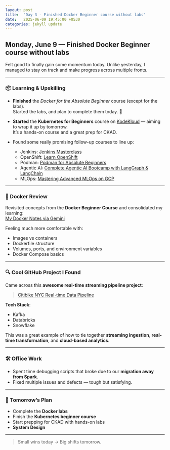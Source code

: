 ```yaml
---
layout: post
title:  "Day 3 - Finished Docker Beginner course without labs"
date:   2025-06-09 19:45:00 +0530
categories: jekyll update
---
```

## Monday, June 9 — Finished Docker Beginner course without labs

Felt good to finally gain some momentum today. Unlike yesterday, I managed to stay on track and make progress across multiple fronts.

---

### 📦 Learning & Upskilling

- **Finished** the *Docker for the Absolute Beginner* course (except for the labs).  
  Started the labs, and plan to complete them today. 🧪

- **Started** the **Kubernetes for Beginners** course on [KodeKloud](https://kodekloud.com/) — aiming to wrap it up by tomorrow.  
  It’s a hands-on course and a great prep for CKAD.

- Found some really promising follow-up courses to line up:
  - Jenkins: [Jenkins Masterclass](https://www.udemy.com/course/jenkins-masterclass/)
  - OpenShift: [Learn OpenShift](https://www.udemy.com/course/learn-openshift/)
  - Podman: [Podman for Absolute Beginners](https://www.udemy.com/course/podman-for-the-absolute-beginners-hands-on-devops/)
  - Agentic AI: [Complete Agentic AI Bootcamp with LangGraph & LangChain](https://www.udemy.com/course/complete-agentic-ai-bootcamp-with-langgraph-and-langchain/)
  - MLOps: [Mastering Advanced MLOps on GCP](https://www.udemy.com/course/mastering-advanced-mlops-on-gcp-cicd-kubernetes-kubeflow/)

---

### 🐳 Docker Review

Revisited concepts from the **Docker Beginner Course** and consolidated my learning:  
[My Docker Notes via Gemini](https://g.co/gemini/share/c9955a87cede)

Feeling much more comfortable with:
- Images vs containers
- Dockerfile structure
- Volumes, ports, and environment variables
- Docker Compose basics

---

### 🔍 Cool GitHub Project I Found

Came across this **awesome real-time streaming pipeline project**:
> [Citibike NYC Real-time Data Pipeline](https://github.com/aayushibeniwal/citibike-nyc-data-pipeline)

**Tech Stack**:
- Kafka
- Databricks
- Snowflake

This was a great example of how to tie together **streaming ingestion**, **real-time transformation**, and **cloud-based analytics**.

---

### 🛠️ Office Work

- Spent time debugging scripts that broke due to our **migration away from Spark**.
- Fixed multiple issues and defects — tough but satisfying.

---

### 🚀 Tomorrow’s Plan

- Complete the **Docker labs**
- Finish the **Kubernetes beginner course**
- Start prepping for CKAD with hands-on labs
- **System Design**

---

> Small wins today → Big shifts tomorrow.  
